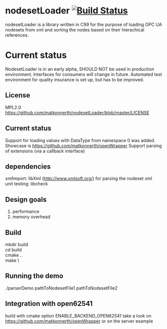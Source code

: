 # nodesetLoader [![Build Status](https://travis-ci.org/matkonnerth/nodesetLoader.svg?branch=master)](https://travis-ci.org/matkonnerth/nodesetLoader)
nodesetLoader is a library written in C99 for the purpose of loading OPC UA nodesets from xml and sorting the nodes based on their hierachical references.

# Current status
NodesetLoader is in an early alpha, SHOULD NOT be used in production environment. Interfaces for consumers will change in future.
Automated test environment for quality insurance is set up, but has to be improved.

## License
MPL2.0 https://github.com/matkonnerth/nodesetLoader/blob/master/LICENSE

## Current status
Support for loading values with DataType from namespace 0 was added. Showcase is https://github.com/matkonnerth/openWrapper
Support parsing of extensions (via a callback interface)

## dependencies
xmlImport: libXml (http://www.xmlsoft.org/) for parsing the nodeset xml \
unit testing: libcheck

## Design goals
1) performance
2) memory overhead

## Build
mkdir build \
cd build \
cmake .. \
make \

## Running the demo
./parserDemo pathToNodesetFile1 pathToNodesetFile2
  
## Integration with open62541
build with cmake option ENABLE_BACKEND_OPEN62541
take a look on https://github.com/matkonnerth/openWrapper or on the server example



